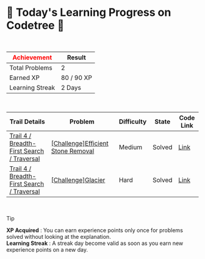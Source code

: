 # 🌲 Today's Learning Progress on Codetree 🌲

<br />

| <span style="color:red;display:block;text-align:center;"> **Achievement**</span> | Result |
|---|---|
|Total Problems| 2 |
| Earned XP | 80 / 90 XP |
| Learning Streak | 2 Days |

<br />

|Trail Details|Problem|Difficulty|State|Code Link|
|---|---|---|---|---|
|[Trail 4 / Breadth-First Search / Traversal](https://www.codetree.ai/trail-info/intermediate-low/)|[[Challenge]Efficient Stone Removal](https://www.codetree.ai/trails/complete/curated-cards/challenge-clear-stones-well/)|Medium|Solved|[Link](https://github.com/Bobbybrojo/DSA/blob/main/250902/Efficient%20Stone%20Removal/clear-stones-well.py)|
|[Trail 4 / Breadth-First Search / Traversal](https://www.codetree.ai/trail-info/intermediate-low/)|[[Challenge]Glacier](https://www.codetree.ai/trails/complete/curated-cards/challenge-glacier/)|Hard|Solved|[Link](https://github.com/Bobbybrojo/DSA/blob/main/250902/Glacier/glacier.py)|


<br />

> [!TIP]
> **XP Acquired** : You can earn experience points only once for problems solved without looking at the explanation.  
> **Learning Streak** : A streak day become valid as soon as you earn new experience points on a new day.

